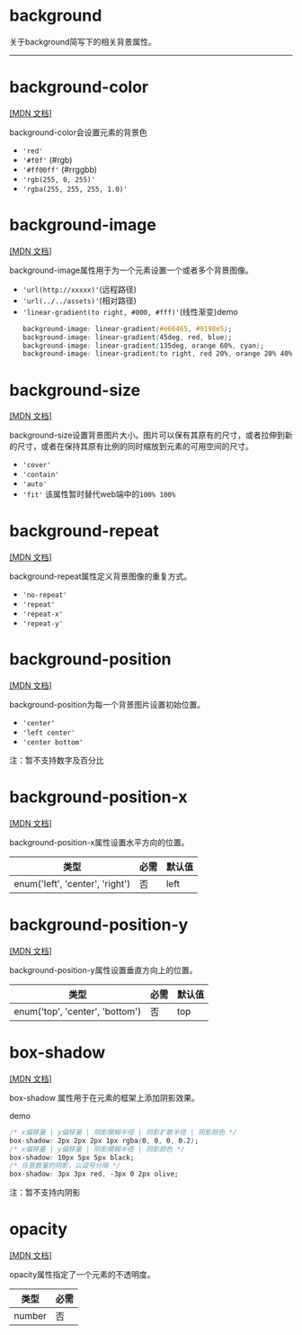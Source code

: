 # background

关于background简写下的相关背景属性。

---

<!-- toc -->

# background-color

[[MDN 文档]](//developer.mozilla.org/zh-CN/docs/Web/CSS/background-color)

background-color会设置元素的背景色

* `'red'`
* `'#f0f'` (#rgb)
* `'#ff00ff'` (#rrggbb)
* `'rgb(255, 0, 255)'`
* `'rgba(255, 255, 255, 1.0)'`

# background-image

[[MDN 文档]](//developer.mozilla.org/zh-CN/docs/Web/CSS/background-image)

background-image属性用于为一个元素设置一个或者多个背景图像。

* `'url(http://xxxxx)'`(远程路径)
* `'url(../../assets)'`(相对路径)
* `'linear-gradient(to right, #000, #fff)'`(线性渐变)demo
    ```css
    background-image: linear-gradient(#e66465, #9198e5);
    background-image: linear-gradient(45deg, red, blue);
    background-image: linear-gradient(135deg, orange 60%, cyan);
    background-image: linear-gradient(to right, red 20%, orange 20% 40%, yellow 40% 60%, green 60% 80%, blue 80%);
    ```
    

# background-size

[[MDN 文档]](//developer.mozilla.org/zh-CN/docs/Web/CSS/background-size)

background-size设置背景图片大小。图片可以保有其原有的尺寸，或者拉伸到新的尺寸，或者在保持其原有比例的同时缩放到元素的可用空间的尺寸。

* `'cover'`
* `'contain'`
* `'auto'`
* `'fit'` 该属性暂时替代web端中的`100% 100%`

# background-repeat

[[MDN 文档]](//developer.mozilla.org/zh-CN/docs/Web/CSS/background-repeat)

background-repeat属性定义背景图像的重复方式。

* `'no-repeat'`
* `'repeat'`
* `'repeat-x'`
* `'repeat-y'`

# background-position

[[MDN 文档]](//developer.mozilla.org/zh-CN/docs/Web/CSS/background-position)

background-position为每一个背景图片设置初始位置。

* `'center'`
* `'left center'`
* `'center bottom'`

注：暂不支持数字及百分比

# background-position-x

[[MDN 文档]](//developer.mozilla.org/zh-CN/docs/Web/CSS/background-position-x)

background-position-x属性设置水平方向的位置。

| 类型                                                            | 必需 | 默认值 |
| --------------------------------------------------------------- | -------- | ------ |
| enum('left', 'center', 'right') | 否 | left |

# background-position-y

[[MDN 文档]](//developer.mozilla.org/zh-CN/docs/Web/CSS/background-position-y)

background-position-y属性设置垂直方向上的位置。

| 类型                                                            | 必需 | 默认值 |
| --------------------------------------------------------------- | -------- | ----- |
| enum('top', 'center', 'bottom') | 否 | top |

# box-shadow

[[MDN 文档]](//developer.mozilla.org/zh-CN/docs/Web/CSS/box-shadow)

box-shadow 属性用于在元素的框架上添加阴影效果。

demo
```css
/* x偏移量 | y偏移量 | 阴影模糊半径 | 阴影扩散半径 | 阴影颜色 */
box-shadow: 2px 2px 2px 1px rgba(0, 0, 0, 0.2);
/* x偏移量 | y偏移量 | 阴影模糊半径 | 阴影颜色 */
box-shadow: 10px 5px 5px black;
/* 任意数量的阴影，以逗号分隔 */
box-shadow: 3px 3px red, -3px 0 2px olive;
```

注：暂不支持内阴影

# opacity

[[MDN 文档]](//developer.mozilla.org/zh-CN/docs/Web/CSS/opacity)

opacity属性指定了一个元素的不透明度。

| 类型                                                            | 必需 |
| --------------------------------------------------------------- | -------- |
| number | 否 |

